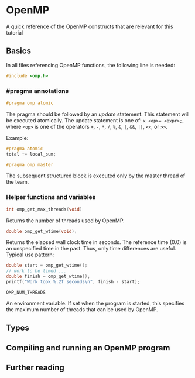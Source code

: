 # OpenMP

A quick reference of the OpenMP constructs that are relevant for this tutorial

## Basics

In all files referencing OpenMP functions, the following line is needed:

```c
#include <omp.h>
```

### #pragma annotations

```c
#pragma omp atomic
```

The pragma should be followed by an *update* statement. This statement will be executed atomically. The update statement
is one of: `x <op>= <expr>;`, where `<op>` is one of the operators `+`, `-`, `*`, `/`, `%`, `&`, `|`,
`&&`, `||`, `<<`, or `>>`.

Example:
```c
#pragma atomic
total += local_sum;
```

```c
#pragma omp master
```

The subsequent structured block is executed only by the master thread of the team.

### Helper functions and variables

```c
int omp_get_max_threads(void)
```

Returns the number of threads used by OpenMP.

```c
double omp_get_wtime(void);
```

Returns the elapsed wall clock time in seconds. The reference time (0.0) is an unspecified time in the past. Thus, only
time differences are useful. Typical use pattern:
```c
double start = omp_get_wtime(); 
// work to be timed ... 
double finish = omp_get_wtime(); 
printf("Work took %.2f seconds\n", finish - start);

```

```shell script
OMP_NUM_THREADS
```

An environment variable. If set when the program is started, this specifies the maximum number
of threads that can be used by OpenMP.

## Types


## Compiling and running an OpenMP program

## Further reading